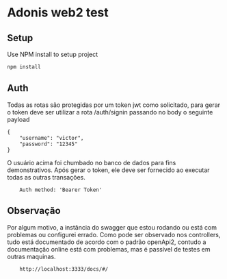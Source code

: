 # Adonis web2 test

## Setup

Use NPM install to setup project

```bash
npm install
```
## Auth

Todas as rotas são protegidas por um token jwt como solicitado, para gerar o token deve ser utilizar a rota /auth/signin passando no body o seguinte payload

```
{
    "username": "victor",
    "password": "12345"
}
```
O usuário acima foi chumbado no banco de dados para fins demonstrativos. Após gerar o token, ele deve ser fornecido ao executar todas as outras transações.

```
    Auth method: 'Bearer Token'
```

## Observação

Por algum motivo, a instância do swagger que estou rodando ou está com problemas ou configurei errado. Como pode ser observado nos controllers, tudo está documentado
de acordo com o padrão openApi2, contudo a documentação online está com problemas, mas é passível de testes em outras maquinas.

```
    http://localhost:3333/docs/#/
```